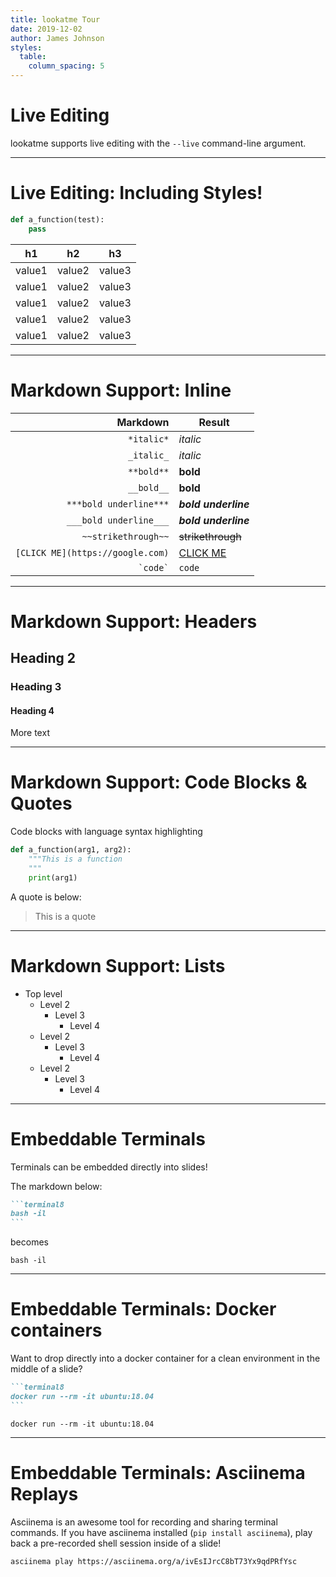 ```yaml
---
title: lookatme Tour
date: 2019-12-02
author: James Johnson
styles:
  table:
    column_spacing: 5
---
```


# Live Editing

lookatme supports live editing with the `--live` command-line argument.

---

# Live Editing: Including Styles!

```python
def a_function(test):
    pass
```

| h1     | h2     | h3    |
|--------|--------|-------|
| value1 | value2 | value3 |
| value1 | value2 | value3 |
| value1 | value2 | value3 |
| value1 | value2 | value3 |
| value1 | value2 | value3 |

---

# Markdown Support: Inline

|                         Markdown | Result                         |
|---------------------------------:|--------------------------------|
|                       `*italic*` | *italic*                       |
|                       `_italic_` | _italic_                       |
|                       `**bold**` | **bold**                       |
|                       `__bold__` | __bold__                       |
|           `***bold underline***` | ***bold underline***           |
|           `___bold underline___` | ___bold underline___           |
|              `~~strikethrough~~` | ~~strikethrough~~              |
| `[CLICK ME](https://google.com)` | [CLICK ME](https://google.com) |
|                     `` `code` `` | `code`                         |

---

# Markdown Support: Headers

## Heading 2

### Heading 3

#### Heading 4

More text

---

# Markdown Support: Code Blocks & Quotes

Code blocks with language syntax highlighting

~~~python
def a_function(arg1, arg2):
    """This is a function
    """
    print(arg1)
~~~

A quote is below:

> This is a quote

---

# Markdown Support: Lists

* Top level
    * Level 2
        * Level 3
            * Level 4
    * Level 2
        * Level 3
            * Level 4
    * Level 2
        * Level 3
            * Level 4


---

# Embeddable Terminals

Terminals can be embedded directly into slides!

The markdown below:

~~~md
```terminal8
bash -il
```
~~~

becomes

```terminal8
bash -il
```

---

# Embeddable Terminals: Docker containers

Want to drop directly into a docker container for a clean environment
in the middle of a slide?

~~~md
```terminal8
docker run --rm -it ubuntu:18.04
```
~~~

```terminal8
docker run --rm -it ubuntu:18.04
```

---

# Embeddable Terminals: Asciinema Replays

Asciinema is an awesome tool for recording and sharing terminal commands.
If you have asciinema installed (`pip install asciinema`), play back a
pre-recorded shell session inside of a slide!

```terminal13
asciinema play https://asciinema.org/a/ivEsIJrcC8bT73Yx9qdPRfYsc
```
